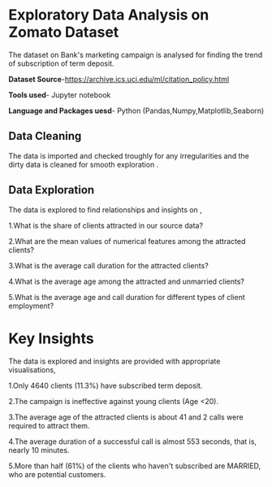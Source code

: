 # Exploratory Data Analysis on Zomato Dataset
The dataset on Bank's marketing campaign is analysed for finding the trend of subscription of term deposit.

**Dataset Source**-https://archive.ics.uci.edu/ml/citation_policy.html

**Tools used**- Jupyter notebook 

**Language and Packages uesd**- Python (Pandas,Numpy,Matplotlib,Seaborn)

## Data Cleaning
The data is imported and checked troughly for any irregularities and the dirty data is cleaned for smooth exploration .

## Data Exploration 
The data is explored to find relationships and insights on ,

1.What is the share of clients attracted in our source data?

2.What are the mean values of numerical features among the attracted clients?

3.What is the average call duration for the attracted clients?

4.What is the average age among the attracted and unmarried clients?

5.What is the average age and call duration for different types of client employment? 

# Key Insights
The data is explored and insights are provided with appropriate visualisations,

1.Only 4640 clients (11.3%) have subscribed term deposit.

2.The campaign is ineffective against young clients (Age <20).

3.The average age of the attracted clients is about 41 and 2 calls 
were required to attract them.

4.The average duration of a successful call is almost 553 seconds, 
that is, nearly 10 minutes.

5.More than half (61%) of the clients who haven't subscribed are 
MARRIED, who are potential customers.
